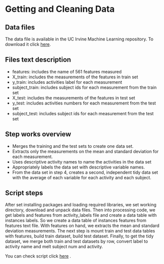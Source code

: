 # Getting and Cleaning Data

## Data files
The data file is available in the UC Irvine Machine Learning repository. To download it click [here](https://d396qusza40orc.cloudfront.net/getdata%2Fprojectfiles%2FUCI%20HAR%20Dataset.zip "Clicking will download the data").

## Files text description
- features: includes the name of 561 features measured
- X_train: includes the measurements of the features in train set
- y_train: includes activities label for each measurement
- subject_train: includes subject ids for each measurement from the train set
- X_test: includes the measurements of the features in test set
- y_test: includes activities numbers for each measurement from the test set
- subject_test: includes subject ids for each measurement from the test set


## Step works overview
- Merges the training and the test sets to create one data set.
- Extracts only the measurements on the mean and standard deviation for each measurement.
- Uses descriptive activity names to name the activities in the data set
- Appropriately labels the data set with descriptive variable names.
- From the data set in step 4, creates a second, independent tidy data set with the average of each variable for each activity and each subject.


## Script steps
After set installing packages and loading required libraries, we set working directory, download and unpack data files.
Then into processing code, we get labels and features from activity_labels file and create a data table with instances labels.
So we create a data table of instances features from features text file.
With features on hand, we extracts the mean and standard deviation measurements.
The next step is mount train and test data tables with features, build train dataset, build test dataset.
Finally, to get the tidy dataset, we merge both train and test datasets by row, convert label to activity name and melt subject num and activity.


You can check script click [here](https://github.com/julio-valim/datasciencecoursera/blob/master/run_analysis.R) .
